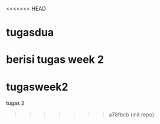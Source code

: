 <<<<<<< HEAD
# tugasdua
berisi tugas week 2
=======
# tugasweek2
tugas 2
>>>>>>> a78fbcb (init repo)
